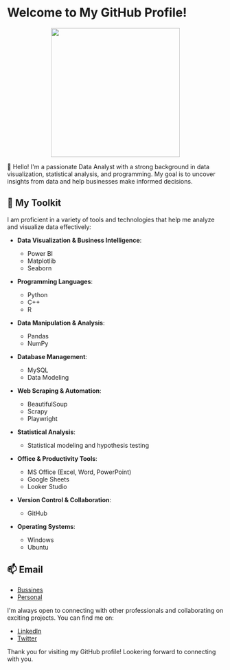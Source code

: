 # Welcome to My GitHub Profile!
<p align = "center">
<img src = "https://github.com/youseftaz5/youseftaz5/assets/47197442/bdd8f4f2-291b-46e2-8fbf-18cf4959e077" hieght = "300" width = "300">
</p>

👋 Hello! I'm a passionate Data Analyst with a strong background in data visualization, statistical analysis, and programming. My goal is to uncover insights from data and help businesses make informed decisions.

## 🔧 My Toolkit

I am proficient in a variety of tools and technologies that help me analyze and visualize data effectively:

- **Data Visualization & Business Intelligence**:
  - Power BI
  - Matplotlib
  - Seaborn

- **Programming Languages**:
  - Python
  - C++
  - R

- **Data Manipulation & Analysis**:
  - Pandas
  - NumPy

- **Database Management**:
  - MySQL
  - Data Modeling

- **Web Scraping & Automation**:
  - BeautifulSoup
  - Scrapy
  - Playwright

- **Statistical Analysis**:
  - Statistical modeling and hypothesis testing

- **Office & Productivity Tools**:
  - MS Office (Excel, Word, PowerPoint)
  - Google Sheets
  - Looker Studio

- **Version Control & Collaboration**:
   - GitHub

- **Operating Systems**:
  - Windows
  - Ubuntu



## 📫  Email
- [Bussines](mailto:yousefabdelrahman39@hotmail)
- [Personal](mailto:youseftaz5@gmail.com)

I'm always open to connecting with other professionals and collaborating on exciting projects. You can find me on:

- [LinkedIn](https://www.linkedin.com/in/yousef-abdelrahman/)
- [Twitter](https://twitter.com/yousefA_3)

Thank you for visiting my GitHub profile! Lookering forward to connecting with you.
